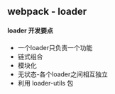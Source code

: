 ## webpack - loader

#### loader 开发要点

- 一个loader只负责一个功能
- 链式组合
- 模块化
- 无状态-各个loader之间相互独立
- 利用 loader-utils 包